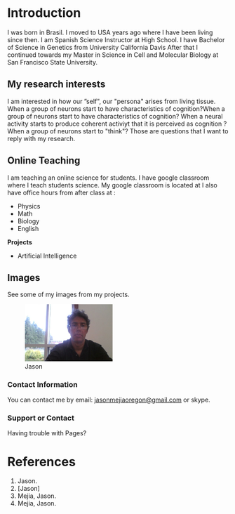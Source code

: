 # Introduction
I was born in Brasil.
I moved to USA years ago where I have been living since then.
I am Spanish Science Instructor at High School. 
I have Bachelor of Science in Genetics from University California Davis
After that I continued towards my Master in Science in Cell and Molecular Biology at San Francisco State 
University.

## My research interests
I am interested in how our ”self", our "persona" arises from living tissue. 
When a group of neurons start to have characteristics of cognition?When a group of neurons start to have characteristics of cognition?
When a neural activity starts to produce coherent activiyt that it is perceived as cognition ?
When a group of neurons start to "think"?
Those are questions that I want to reply with my research. 

## Online Teaching
I am teaching an online science for students. I have google classroom where I teach students science. My google classroom is located at 
I also have office hours from after class at :

- Physics
- Math
- Biology
- English


**Projects** 
- Artificial Intelligence



## Images
See some of my images from my projects.

<figure>
<img src="images-github/jason-github-small.jpg" width="200" />
<figcaption>Jason</figcaption> </figure>



### Contact Information

You can contact me by email: [jasonmejiaoregon@gmail.com](jasonmejiaoregon@gmail.com) or skype.

### Support or Contact

Having trouble with Pages? 
# References

1. Jason.
2. [Jason]
3. Mejia, Jason.
4. Mejia, Jason.
